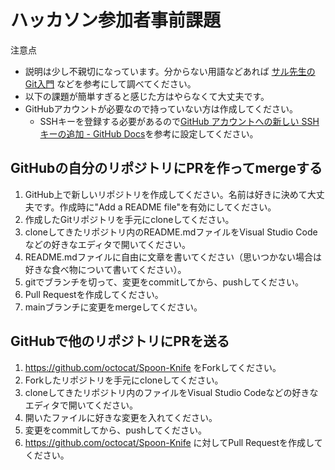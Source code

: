 # ハッカソン参加者事前課題

注意点

* 説明は少し不親切になっています。分からない用語などあれば [サル先生のGit入門](https://backlog.com/ja/git-tutorial/) などを参考にして調べてください。
* 以下の課題が簡単すぎると感じた方はやらなくて大丈夫です。
* GitHubアカウントが必要なので持っていない方は作成してください。
  * SSHキーを登録する必要があるので[GitHub アカウントへの新しい SSH キーの追加 - GitHub Docs](https://docs.github.com/ja/authentication/connecting-to-github-with-ssh/adding-a-new-ssh-key-to-your-github-account)を参考に設定してください。

## GitHubの自分のリポジトリにPRを作ってmergeする

1. GitHub上で新しいリポジトリを作成してください。名前は好きに決めて大丈夫です。作成時に"Add a README file"を有効にしてください。
2. 作成したGitリポジトリを手元にcloneしてください。
3. cloneしてきたリポジトリ内のREADME.mdファイルをVisual Studio Codeなどの好きなエディタで開いてください。
4. README.mdファイルに自由に文章を書いてください（思いつかない場合は好きな食べ物について書いてください）。
5. gitでブランチを切って、変更をcommitしてから、pushしてください。
6. Pull Requestを作成してください。
7. mainブランチに変更をmergeしてください。

## GitHubで他のリポジトリにPRを送る

1. https://github.com/octocat/Spoon-Knife をForkしてください。
2. Forkしたリポジトリを手元にcloneしてください。
3. cloneしてきたリポジトリ内のファイルをVisual Studio Codeなどの好きなエディタで開いてください。
4. 開いたファイルに好きな変更を入れてください。
5. 変更をcommitしてから、pushしてください。
6. https://github.com/octocat/Spoon-Knife に対してPull Requestを作成してください。
